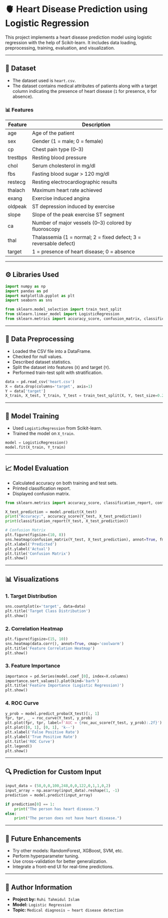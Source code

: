 
# 🫀 Heart Disease Prediction using Logistic Regression

This project implements a heart disease prediction model using logistic regression with the help of Scikit-learn. It includes data loading, preprocessing, training, evaluation, and visualization.

---

## 📁 Dataset

- The dataset used is `heart.csv`.
- The dataset contains medical attributes of patients along with a target column indicating the presence of heart disease (`1` for presence, `0` for absence).

### 📊 Features
| Feature | Description |
|---------|-------------|
| age | Age of the patient |
| sex | Gender (1 = male; 0 = female) |
| cp | Chest pain type (0–3) |
| trestbps | Resting blood pressure |
| chol | Serum cholesterol in mg/dl |
| fbs | Fasting blood sugar > 120 mg/dl |
| restecg | Resting electrocardiographic results |
| thalach | Maximum heart rate achieved |
| exang | Exercise induced angina |
| oldpeak | ST depression induced by exercise |
| slope | Slope of the peak exercise ST segment |
| ca | Number of major vessels (0–3) colored by fluoroscopy |
| thal | Thalassemia (1 = normal; 2 = fixed defect; 3 = reversable defect) |
| target | 1 = presence of heart disease; 0 = absence |

---

## ⚙️ Libraries Used

```python
import numpy as np
import pandas as pd
import matplotlib.pyplot as plt
import seaborn as sns

from sklearn.model_selection import train_test_split
from sklearn.linear_model import LogisticRegression
from sklearn.metrics import accuracy_score, confusion_matrix, classification_report, roc_curve, roc_auc_score
```

---

## 🧹 Data Preprocessing

- Loaded the CSV file into a DataFrame.
- Checked for null values.
- Described dataset statistics.
- Split the dataset into features (`X`) and target (`Y`).
- Performed train-test split with stratification.

```python
data = pd.read_csv('heart.csv')
X = data.drop(columns='target', axis=1)
Y = data['target']
X_train, X_test, Y_train, Y_test = train_test_split(X, Y, test_size=0.2, stratify=Y, random_state=2)
```

---

## 🧠 Model Training

- Used `LogisticRegression` from Scikit-learn.
- Trained the model on `X_train`.

```python
model = LogisticRegression()
model.fit(X_train, Y_train)
```

---

## 📈 Model Evaluation

- Calculated accuracy on both training and test sets.
- Printed classification report.
- Displayed confusion matrix.

```python
from sklearn.metrics import accuracy_score, classification_report, confusion_matrix

X_test_prediction = model.predict(X_test)
print("Accuracy:", accuracy_score(Y_test, X_test_prediction))
print(classification_report(Y_test, X_test_prediction))

# Confusion Matrix
plt.figure(figsize=(10, 8))
sns.heatmap(confusion_matrix(Y_test, X_test_prediction), annot=True, fmt='d', cmap='Blues')
plt.xlabel('Predicted')
plt.ylabel('Actual')
plt.title('Confusion Matrix')
plt.show()
```

---

## 📊 Visualizations

### 1. Target Distribution

```python
sns.countplot(x='target', data=data)
plt.title('Target Class Distribution')
plt.show()
```

### 2. Correlation Heatmap

```python
plt.figure(figsize=(15, 10))
sns.heatmap(data.corr(), annot=True, cmap='coolwarm')
plt.title('Feature Correlation Heatmap')
plt.show()
```

### 3. Feature Importance

```python
importance = pd.Series(model.coef_[0], index=X.columns)
importance.sort_values().plot(kind='barh')
plt.title('Feature Importance (Logistic Regression)')
plt.show()
```

### 4. ROC Curve

```python
y_prob = model.predict_proba(X_test)[:, 1]
fpr, tpr, _ = roc_curve(Y_test, y_prob)
plt.plot(fpr, tpr, label=f'AUC = {roc_auc_score(Y_test, y_prob):.2f}')
plt.plot([0, 1], [0, 1], 'k--')
plt.xlabel('False Positive Rate')
plt.ylabel('True Positive Rate')
plt.title('ROC Curve')
plt.legend()
plt.show()
```

---

## 🔍 Prediction for Custom Input

```python
input_data = (58,0,0,100,248,0,0,122,0,1,1,0,2)
input_array = np.asarray(input_data).reshape(1, -1)
prediction = model.predict(input_array)

if prediction[0] == 1:
    print("The person has heart disease.")
else:
    print("The person does not have heart disease.")
```

---

## 🧩 Future Enhancements

- Try other models: RandomForest, XGBoost, SVM, etc.
- Perform hyperparameter tuning.
- Use cross-validation for better generalization.
- Integrate a front-end UI for real-time predictions.

---

## 👤 Author Information

- **Project by:** `Ruhi Tahmidul Islam`
- **Model:** `Logistic Regression`
- **Topic:** `Medical diagnosis – heart disease detection`

